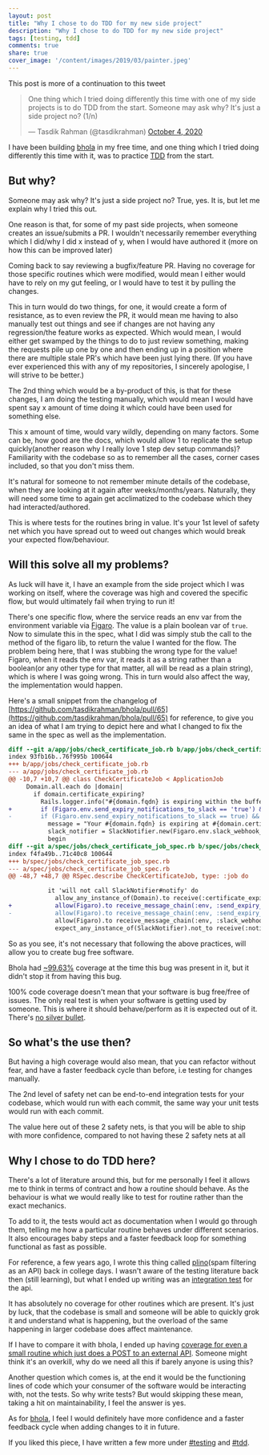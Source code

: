 ```yaml
---
layout: post
title: "Why I chose to do TDD for my new side project"
description: "Why I chose to do TDD for my new side project"
tags: [testing, tdd]
comments: true
share: true
cover_image: '/content/images/2019/03/painter.jpeg'
---
```


This post is more of a continuation to this tweet

<blockquote class="twitter-tweet"><p lang="en" dir="ltr">One thing which I tried doing differently this time with one of my side projects is to do TDD from the start. Someone may ask why? It&#39;s just a side project no? (1/n)</p>&mdash; Tasdik Rahman (@tasdikrahman) <a href="https://twitter.com/tasdikrahman/status/1312622418230296576?ref_src=twsrc%5Etfw">October 4, 2020</a></blockquote> <script async src="https://platform.twitter.com/widgets.js" charset="utf-8"></script>

I have been building [bhola](https://github.com/tasdikrahman/bhola) in my free time, and one thing which I tried doing differently this time with it, was to practice [TDD](https://en.wikipedia.org/wiki/Test-driven_development) from the start.

## But why?

Someone may ask why? It's just a side project no? True, yes. It is, but let me explain why I tried this out.

One reason is that, for some of my past side projects, when someone creates an issue/submits a PR. I wouldn't necessarily remember everything which I did/why I did x instead of y, when I would have authored it (more on how this can be improved later)

Coming back to say reviewing a bugfix/feature PR. Having no coverage for those specific routines which were modified, would mean I either would have to rely on my gut feeling, or I would have to test it by pulling the changes.

This in turn would do two things, for one, it would create a form of resistance, as to even review the PR, it would mean me having to also manually test out things and see if changes are not having any regression/the feature works as expected. Which would mean, I would either get swamped by the things to do to just review something, making the requests pile up one by one and then ending up in a position where there are multiple stale PR's which have been just lying there. (If you have ever experienced this with any of my repositories, I sincerely apologise, I will strive to be better.)

The 2nd thing which would be a by-product of this, is that for these changes, I am doing the testing manually, which would mean I would have spent say x amount of time doing it which could have been used for something else.

This x amount of time, would vary wildly, depending on many factors. Some can be, how good are the docs, which would allow 1 to replicate the setup quickly(another reason why I really love 1 step dev setup commands)? Familiarity with the codebase so as to remember all the cases, corner cases included, so that you don't miss them.

It's natural for someone to not remember minute details of the codebase, when they are looking at it again after weeks/months/years. Naturally, they will need some time to again get acclimatized to the codebase which they had interacted/authored.

This is where tests for the routines bring in value. It's your 1st level of safety net which you have spread out to weed out changes which would break your expected flow/behaviour.

## Will this solve all my problems?

As luck will have it, I have an example from the side project which I was working on itself, where the coverage was high and covered the specific flow, but would ultimately fail when trying to run it!

There's one specific flow, where the service reads an env var from the environment variable via [Figaro](https://github.com/laserlemon/figaro). The value is a plain boolean var of `true`. Now to simulate this in the spec, what I did was simply stub the call to the method of the figaro lib, to return the value I wanted for the flow. The problem being here, that I was stubbing the wrong type for the value! Figaro, when it reads the env var, it reads it as a string rather than a boolean(or any other type for that matter, all will be read as a plain string), which is where I was going wrong. This in turn would also affect the way, the implementation would happen.

Here's a small snippet from the changelog of [https://github.com/tasdikrahman/bhola/pull/65](https://github.com/tasdikrahman/bhola/pull/65) for reference, to give you an idea of what I am trying to depict here and what I changed to fix the same in the spec as well as the implementation.

```patch
diff --git a/app/jobs/check_certificate_job.rb b/app/jobs/check_certificate_job.rb
index 93fb16b..76f995b 100644
+++ b/app/jobs/check_certificate_job.rb
--- a/app/jobs/check_certificate_job.rb
@@ -10,7 +10,7 @@ class CheckCertificateJob < ApplicationJob
     Domain.all.each do |domain|
       if domain.certificate_expiring?
         Rails.logger.info("#{domain.fqdn} is expiring within the buffer period")
+        if (Figaro.env.send_expiry_notifications_to_slack == 'true') && !Figaro.env.slack_webhook_url.empty?
-        if (Figaro.env.send_expiry_notifications_to_slack == true) && !Figaro.env.slack_webhook_url.empty?
           message = "Your #{domain.fqdn} is expiring at #{domain.certificate_expiring_not_before}, please renew your cert"
           slack_notifier = SlackNotifier.new(Figaro.env.slack_webhook_url)
           begin
diff --git a/spec/jobs/check_certificate_job_spec.rb b/spec/jobs/check_certificate_job_spec.rb
index f4fa49b..71c40c8 100644
+++ b/spec/jobs/check_certificate_job_spec.rb
--- a/spec/jobs/check_certificate_job_spec.rb
@@ -48,7 +48,7 @@ RSpec.describe CheckCertificateJob, type: :job do

           it 'will not call SlackNotifier#notify' do
             allow_any_instance_of(Domain).to receive(:certificate_expiring?).and_return(true)
+            allow(Figaro).to receive_message_chain(:env, :send_expiry_notifications_to_slack).and_return('false')
-            allow(Figaro).to receive_message_chain(:env, :send_expiry_notifications_to_slack).and_return(false)
             allow(Figaro).to receive_message_chain(:env, :slack_webhook_url).and_return(slack_webhook_url)
             expect_any_instance_of(SlackNotifier).not_to receive(:notify).with(anything)
```

So as you see, it's not necessary that following the above practices, will allow you to create bug free software.

Bhola had [~99.63%](https://github.com/tasdikrahman/bhola/pull/65/checks?check_run_id=1203022679) coverage at the time this bug was present in it, but it didn't stop it from having this bug.

100% code coverage doesn't mean that your software is bug free/free of issues. The only real test is when your software is getting used by someone. This is where it should behave/perform as it is expected out of it. There's [no silver bullet](https://en.wikipedia.org/wiki/No_Silver_Bullet).

## So what's the use then?

But having a high coverage would also mean, that you can refactor without fear, and have a faster feedback cycle than before, i.e testing for changes manually.

The 2nd level of safety net can be end-to-end integration tests for your codebase, which would run with each commit, the same way your unit tests would run with each commit.

The value here out of these 2 safety nets, is that you will be able to ship with more confidence, compared to not having these 2 safety nets at all

## Why I chose to do TDD here?

There's a lot of literature around this, but for me personally I feel it allows me to think in terms of contract and how a routine should behave. As the behaviour is what we would really like to test for routine rather than the exact mechanics.

To add to it, the tests would act as documentation when I would go through them, telling me how a particular routine behaves under different scenarios. It also encourages baby steps and a faster feedback loop for something functional as fast as possible.

For reference, a few years ago, I wrote this thing called [plino](https://github.com/tasdikrahman/plino)(spam filtering as an API) back in college days. I wasn't aware of the testing literature back then (still learning), but what I ended up writing was an [integration test](https://github.com/tasdikrahman/plino/blob/master/tests/test_plino_app_api_response.py
) for the api.

It has absolutely no coverage for other routines which are present. It's just by luck, that the codebase is small and someone will be able to quickly grok it and understand what is happening, but the overload of the same happening in larger codebase does affect maintenance.

If I have to compare it with bhola, I ended up having [coverage for even a small routine which just does a POST to an external API](https://github.com/tasdikrahman/bhola/blob/master/spec/services/slack_notifier_spec.rb). Someone might think it's an overkill, why do we need all this if barely anyone is using this?

Another question which comes is, at the end it would be the functioning lines of code which your consumer of the software would be interacting with, not the tests. So why write tests? But would skipping these mean, taking a hit on maintainability, I feel the answer is yes.

As for [bhola](https://github.com/tasdikrahman/bhola), I feel I would definitely have more confidence and a faster feedback cycle when adding changes to it in future.

If you liked this piece, I have written a few more under [#testing](https://tasdikrahman.me/blog/tag/testing) and [#tdd](https://tasdikrahman.me/blog/tag/tdd).

